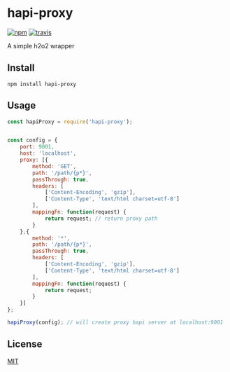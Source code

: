 # hapi-proxy

[![npm][npm-image]][npm-url]
[![travis][travis-image]][travis-url]

[npm-image]: https://img.shields.io/npm/v/hapi-proxy.svg?style=flat-square
[npm-url]: https://www.npmjs.com/package/hapi-proxy
[travis-image]: https://img.shields.io/travis/davidchase/hapi-proxy.svg?style=flat-square
[travis-url]: https://travis-ci.org/davidchase/hapi-proxy

A simple h2o2 wrapper

## Install

```
npm install hapi-proxy
```

## Usage

```js
const hapiProxy = require('hapi-proxy');


const config = {
    port: 9001,
    host: 'localhost',
    proxy: [{
        method: 'GET',
        path: '/path/{p*}',
        passThrough: true,
        headers: [
            ['Content-Encoding', 'gzip'],
            ['Content-Type', 'text/html charset=utf-8']
        ],
        mappingFn: function(request) {
            return request; // return proxy path
        }
    },{
        method: '*',
        path: '/path/{p*}',
        passThrough: true,
        headers: [
            ['Content-Encoding', 'gzip'],
            ['Content-Type', 'text/html charset=utf-8']
        ],
        mappingFn: function(request) {
            return request; 
        }
    }]
};

hapiProxy(config); // will create proxy hapi server at localhost:9001
```

## License

[MIT](LICENSE.md)
